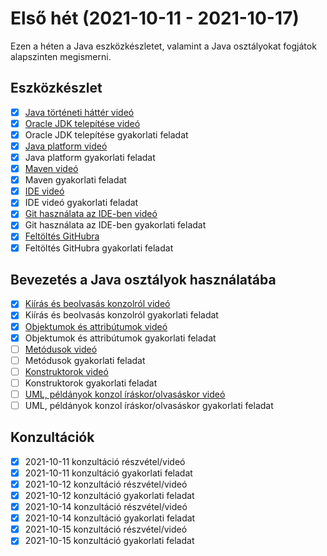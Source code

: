 # Első hét (2021-10-11 - 2021-10-17)

Ezen a héten a Java eszközkészletet, valamint
a Java osztályokat fogjátok alapszinten megismerni.

## Eszközkészlet

- [x] [Java történeti háttér videó](https://e-learning.training360.com/courses/take/java-se-alapok-java-nyelvi-elemek/lessons/10709755-java-torteneti-hatter)
- [x] [Oracle JDK telepítése videó](https://e-learning.training360.com/courses/take/java-se-alapok-java-nyelvi-elemek/lessons/17495660-oracle-jdk-telepitese)
- [x] Oracle JDK telepítése gyakorlati feladat
- [x] [Java platform videó](https://e-learning.training360.com/courses/take/java-se-alapok-java-nyelvi-elemek/lessons/10709636-java-platform)
- [x] Java platform gyakorlati feladat
- [x] [Maven videó](https://e-learning.training360.com/courses/take/java-se-alapok-java-nyelvi-elemek/lessons/10709790-maven)
- [x] Maven gyakorlati feladat
- [x] [IDE videó](https://e-learning.training360.com/courses/take/java-se-alapok-java-nyelvi-elemek/lessons/10709791-ide)
- [x] IDE videó gyakorlati feladat
- [x] [Git használata az IDE-ben videó](https://e-learning.training360.com/courses/take/java-se-alapok-java-nyelvi-elemek/lessons/10709754-git-hasznalata-az-ide-ben)
- [x] Git használata az IDE-ben gyakorlati feladat
- [x] [Feltöltés GitHubra](https://e-learning.training360.com/courses/take/java-se-alapok-java-nyelvi-elemek/lessons/17606463-feltoltes-githubra)
- [x] Feltöltés GitHubra gyakorlati feladat

## Bevezetés a Java osztályok használatába

- [x] [Kiírás és beolvasás konzolról videó](https://e-learning.training360.com/courses/take/java-se-alapok-java-nyelvi-elemek/lessons/10709894-kiiras-es-beolvasas-konzolrol)
- [x] Kiírás és beolvasás konzolról gyakorlati feladat
- [x] [Objektumok és attribútumok videó](https://e-learning.training360.com/courses/take/java-se-alapok-java-nyelvi-elemek/lessons/10709892-objektumok-es-attributumok)
- [x] Objektumok és attribútumok gyakorlati feladat
- [ ] [Metódusok videó](https://e-learning.training360.com/courses/take/java-se-alapok-java-nyelvi-elemek/lessons/10709890-metodusok)
- [ ] Metódusok gyakorlati feladat
- [ ] [Konstruktorok videó](https://e-learning.training360.com/courses/take/java-se-alapok-java-nyelvi-elemek/lessons/10709840-konstruktorok)
- [ ] Konstruktorok gyakorlati feladat
- [ ] [UML, példányok konzol íráskor/olvasáskor videó](https://e-learning.training360.com/courses/take/java-se-alapok-java-nyelvi-elemek/lessons/10709862-uml-peldanyok-konzol-iraskor-olvasaskor)
- [ ] UML, példányok konzol íráskor/olvasáskor gyakorlati feladat

## Konzultációk

- [x] 2021-10-11 konzultáció részvétel/videó
- [x] 2021-10-11 konzultáció gyakorlati feladat
- [x] 2021-10-12 konzultáció részvétel/videó
- [x] 2021-10-12 konzultáció gyakorlati feladat
- [x] 2021-10-14 konzultáció részvétel/videó
- [x] 2021-10-14 konzultáció gyakorlati feladat
- [x] 2021-10-15 konzultáció részvétel/videó
- [x] 2021-10-15 konzultáció gyakorlati feladat
